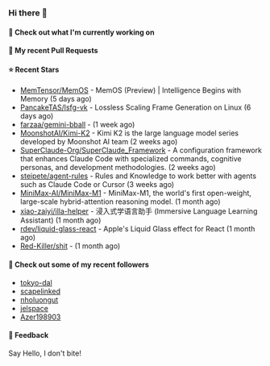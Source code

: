 ### Hi there 👋

#### 👷 Check out what I'm currently working on

#### 🔨 My recent Pull Requests


#### ⭐ Recent Stars

- [MemTensor/MemOS](https://github.com/MemTensor/MemOS) - MemOS (Preview) | Intelligence Begins with Memory (5 days ago)
- [PancakeTAS/lsfg-vk](https://github.com/PancakeTAS/lsfg-vk) - Lossless Scaling Frame Generation on Linux (6 days ago)
- [farzaa/gemini-bball](https://github.com/farzaa/gemini-bball) -  (1 week ago)
- [MoonshotAI/Kimi-K2](https://github.com/MoonshotAI/Kimi-K2) - Kimi K2 is the large language model series developed by Moonshot AI team (2 weeks ago)
- [SuperClaude-Org/SuperClaude_Framework](https://github.com/SuperClaude-Org/SuperClaude_Framework) - A configuration framework that enhances Claude Code with specialized commands, cognitive personas, and development methodologies. (2 weeks ago)
- [steipete/agent-rules](https://github.com/steipete/agent-rules) - Rules and Knowledge to work better with agents such as Claude Code or Cursor (3 weeks ago)
- [MiniMax-AI/MiniMax-M1](https://github.com/MiniMax-AI/MiniMax-M1) - MiniMax-M1, the world&#39;s first open-weight, large-scale hybrid-attention reasoning model. (1 month ago)
- [xiao-zaiyi/illa-helper](https://github.com/xiao-zaiyi/illa-helper) - 浸入式学语言助手 (Immersive Language Learning Assistant) (1 month ago)
- [rdev/liquid-glass-react](https://github.com/rdev/liquid-glass-react) - Apple&#39;s Liquid Glass effect for React (1 month ago)
- [Red-Killer/shit](https://github.com/Red-Killer/shit) -  (1 month ago)

#### 👯 Check out some of my recent followers

- [tokyo-dal](https://github.com/tokyo-dal)
- [scapelinked](https://github.com/scapelinked)
- [nholuongut](https://github.com/nholuongut)
- [jelspace](https://github.com/jelspace)
- [Azer198903](https://github.com/Azer198903)

#### 💬 Feedback

Say Hello, I don't bite!